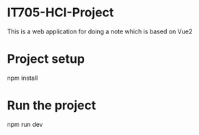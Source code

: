 # IT705-HCI-Project
This is a web application for doing a note which is based on Vue2

# Project setup
npm install

# Run the project
npm run dev



